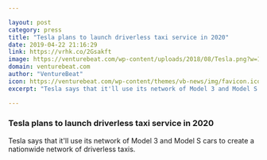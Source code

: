 ```yaml
---

layout: post
category: press
title: "Tesla plans to launch driverless taxi service in 2020"
date: 2019-04-22 21:16:29
link: https://vrhk.co/2Gsakft
image: https://venturebeat.com/wp-content/uploads/2018/08/Tesla.png?w=1200&strip=all
domain: venturebeat.com
author: "VentureBeat"
icon: https://venturebeat.com/wp-content/themes/vb-news/img/favicon.ico
excerpt: "Tesla says that it'll use its network of Model 3 and Model S cars to create a nationwide network of driverless taxis."

---
```


### Tesla plans to launch driverless taxi service in 2020

Tesla says that it'll use its network of Model 3 and Model S cars to create a nationwide network of driverless taxis.